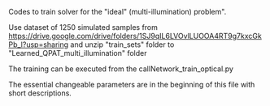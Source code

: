 

Codes to train solver for the "ideal" (multi-illumination) problem".


Use dataset of 1250 simulated samples from https://drive.google.com/drive/folders/1SJ9qIL6LVOvlLUOOA4RT9g7kxcGkPb_l?usp=sharing and unzip "train_sets" folder
to "Learned_QPAT_multi_illumination" folder

The training can be executed from the callNetwork_train_optical.py

The essential changeable parameters are in the beginning of this file with short descriptions. 


